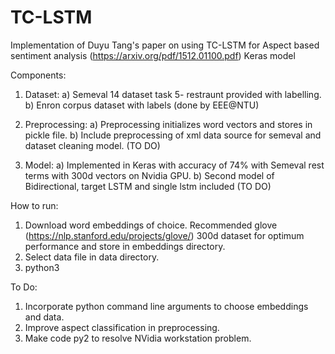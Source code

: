 # TC-LSTM 

Implementation of Duyu Tang's paper on using TC-LSTM for Aspect based sentiment analysis (https://arxiv.org/pdf/1512.01100.pdf)
Keras model

Components:
1) Dataset: 
a) Semeval 14 dataset task 5- restraunt provided with labelling. 
b) Enron corpus dataset with labels (done by EEE@NTU)

2) Preprocessing:
a) Preprocessing initializes word vectors and stores in pickle file.
b) Include preprocessing of xml data source for semeval and dataset cleaning model. (TO DO)

3) Model:
a) Implemented in Keras with accuracy of 74% with Semeval rest terms with 300d vectors on Nvidia GPU.
b) Second model of Bidirectional, target LSTM and single lstm included (TO DO)



How to run:
1) Download word embeddings of choice. Recommended glove (https://nlp.stanford.edu/projects/glove/) 300d dataset for optimum performance and store in embeddings directory.
2) Select data file in data directory.
3) python3

To Do:
1) Incorporate python command line arguments to choose embeddings and data.
2) Improve aspect classification in preprocessing.
3) Make code py2 to resolve NVidia workstation problem.
